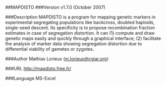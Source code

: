 ##MAPDISTO
###Version
v1.7.0 (October 2007)

###Description
MAPDISTO is a program for mapping genetic markers in experimental segregating populations like backcross, doubled haploids, single-seed descent. Its specificity is to propose recombination fraction estimates in case of segregation distortion. It can (1) compute and draw genetic maps easily and quickly through a graphical interface; (2) facilitate the analysis of marker data showing segregation distortion due to differential viability of gametes or zygotes.

###Author
Mathias Lorieux (m.lorieux@cgiar.org)

###URL
http://mapdisto.free.fr/

###Language
MS-Excel


